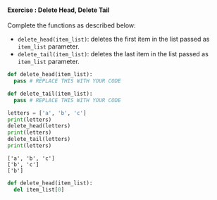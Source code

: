 #### Exercise : Delete Head, Delete Tail

Complete the functions as described below:
* `delete_head(item_list)`: deletes the first item in the list passed as `item_list` parameter.
* `delete_tail(item_list)`: deletes the last item in the list passed as `item_list` parameter.

<include src="inputOutput.md" boilerplate>
<span id="input">

```python
def delete_head(item_list):
  pass # REPLACE THIS WITH YOUR CODE

def delete_tail(item_list):
  pass # REPLACE THIS WITH YOUR CODE

letters = ['a', 'b', 'c']
print(letters)
delete_head(letters)
print(letters)
delete_tail(letters)
print(letters)
```
</span>
<span id="output">

```
['a', 'b', 'c']
['b', 'c']
['b']
```
</span>
</include>

<panel type="seamless" header="%%:fas-battery-quarter: Partial solution%%">

```python
def delete_head(item_list):
  del item_list[0]
```

</panel>